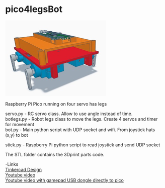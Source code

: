 # pico4legsBot
<img src="servo_on_legs.jpg">



Raspberry Pi Pico running on four servo has legs



servo.py    - RC servo class. Allow to use angle instead of time. <br>
botlegs.py  - Robot legs class to move the legs. Create 4 servos and timer for movement<br> 
bot.py      - Main python script with UDP socket and wifi. From joystick hats (x,y) to bot<br>

stick.py    - Raspberry Pi python script to read joystick and send UDP socket


The STL folder contains the 3Dprint parts code.

-Links<br>
<a href="https://www.tinkercad.com/things/6ZhC9Yglp2E-pico-rc-servo-on-leg"> Tinkercad Design</a><br>
<a href="https://youtu.be/nC8gTRUxHxI">Youtube video</a><br>
<a href="https://youtu.be/K8TxNaSnl-0">Youtube video with gamepad USB dongle directly to pico</a>

